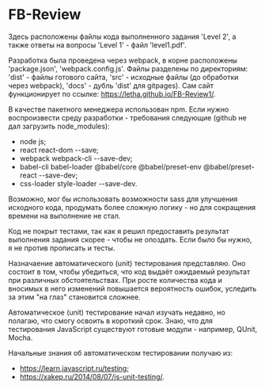 # FB-Review

  Здесь расположены файлы кода выполненного задания 'Level 2', а также ответы на вопросы 'Level 1' - файл 'level1.pdf'. 

  Разработка была проведена через webpack, в корне расположены 'package.json', 'webpack.config.js'. Файлы разделены по директориям: 'dist' - файлы готового сайта, 'src' - исходные файлы (до обработки через webpack), 'docs' - дубль 'dist' для gitpages). 
  Сам сайт функционирует по ссылке: https://letha.github.io/FB-Review1/.
  
  В качестве пакетного менеджера использован npm.
  Если нужно воспроизвести среду разработки - требования следующие (github не дал загрузить node_modules):
  - node js;
  - react react-dom --save;
  - webpack webpack-cli --save-dev;
  - babel-cli babel-loader @babel/core @babel/preset-env @babel/preset-react --save-dev;
  - css-loader style-loader --save-dev.

  Возможно, мог бы использовать возможности sass для улучшения исходного кода, продумать более сложную логику - но для сокращения времени на выполнение не стал. 

  Код не покрыт тестами, так как я решил предоставить результат выполнения задания скорее - чтобы не опоздать. Если было бы нужно, я не против прописать и тесты.
  
  Назначаение автоматического (unit) тестирования представляю. Оно состоит в том, чтобы убедиться, что код выдаёт ожидаемый результат при различных обстоятельствах. При росте количества кода и вносимых в него изменений повышается вероятность ошибок, уследить за этим "на глаз" становится сложнее.
  
  Автоматическое (unit) тестирование начал изучать недавно, но полагаю, что смогу освоить в короткий срок. Знаю, что для тестирования JavaScript существуют готовые модули - например, QUnit, Mocha.
  
  Начальные знания об автоматическом тестировании получаю из:
  - https://learn.javascript.ru/testing;
  - https://xakep.ru/2014/08/07/js-unit-testing/.

